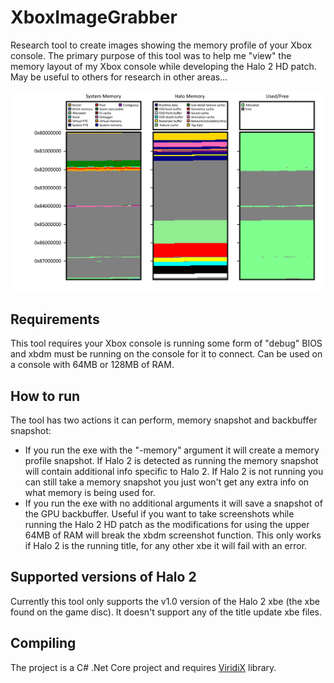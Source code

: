 # XboxImageGrabber
Research tool to create images showing the memory profile of your Xbox console. The primary purpose of this tool was to help me "view" the memory layout of my Xbox console while developing the Halo 2 HD patch. May be useful to others for research in other areas...


![](/_Images/memory_profile.png)

## Requirements
This tool requires your Xbox console is running some form of "debug" BIOS and xbdm must be running on the console for it to connect. Can be used on a console with 64MB or 128MB of RAM.

## How to run
The tool has two actions it can perform, memory snapshot and backbuffer snapshot:
- If you run the exe with the "-memory" argument it will create a memory profile snapshot. If Halo 2 is detected as running the memory snapshot will contain additional info specific to Halo 2. If Halo 2 is not running you can still take a memory snapshot you just won't get any extra info on what memory is being used for.
- If you run the exe with no additional arguments it will save a snapshot of the GPU backbuffer. Useful if you want to take screenshots while running the Halo 2 HD patch as the modifications for using the upper 64MB of RAM will break the xbdm screenshot function. This only works if Halo 2 is the running title, for any other xbe it will fail with an error.

## Supported versions of Halo 2
Currently this tool only supports the v1.0 version of the Halo 2 xbe (the xbe found on the game disc). It doesn't support any of the title update xbe files.

## Compiling
The project is a C# .Net Core project and requires [ViridiX](https://github.com/Ernegien/ViridiX) library.
